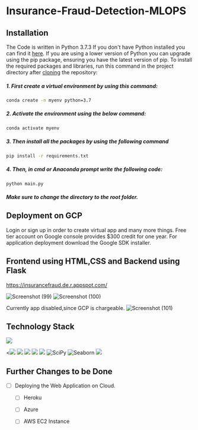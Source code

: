 # Insurance-Fraud-Detection-MLOPS
## Installation
The Code is written in Python 3.7.3 If you don't have Python installed you can find it [here](https://www.python.org/downloads/). If you are using a lower version of Python you can upgrade using the pip package, ensuring you have the latest version of pip. To install the required packages and libraries, run this command in the project directory after [cloning](https://www.howtogeek.com/451360/how-to-clone-a-github-repository/) the repository:

##### 1. First create a virtual environment by using this command:
```bash
conda create -n myenv python=3.7
```
##### 2. Activate the environment using the below command:
```bash
conda activate myenv
```
##### 3. Then install all the packages by using the following command
```bash
pip install -r requirements.txt
```
##### 4. Then, in cmd or Anaconda prompt write the following code:
```bash
python main.py
```
##### Make sure to change the directory to the root folder.  

## Deployment on GCP
Login or sign up in order to create virtual app and many more things. Free tier account on Google console provides $300 credit for one year. For application deployment download the Google SDK installer.

## Frontend using HTML,CSS and Backend using Flask

https://insurancefraud.de.r.appspot.com/

![Screenshot (99)](https://user-images.githubusercontent.com/75041273/129017508-18e3b8ac-c08f-4fce-9e3f-b10bcf8e41a3.png)
![Screenshot (100)](https://user-images.githubusercontent.com/75041273/129017696-327f347f-1ea1-49e0-90f3-e21c1067374f.png)

Currently app disabled,since GCP is chargeable.
![Screenshot (101)](https://user-images.githubusercontent.com/75041273/129017832-1db713d3-03f4-4089-a0b7-e14aec71f210.png)

## Technology Stack

![](https://forthebadge.com/images/badges/made-with-python.svg)

<<img src="https://img.shields.io/badge/Numpy-777BB4?style=for-the-badge&logo=numpy&logoColor=white" /> <img src="https://img.shields.io/badge/Pandas-2C2D72?style=for-the-badge&logo=pandas&logoColor=white" /> <img src="https://img.shields.io/badge/scikit_learn-F7931E?style=for-the-badge&logo=scikit-learn&logoColor=white" /> <img src="https://img.shields.io/badge/Jupyter-F37626.svg?&style=for-the-badge&logo=Jupyter&logoColor=white" /> <img src="https://img.shields.io/badge/conda-342B029.svg?&style=for-the-badge&logo=anaconda&logoColor=white"/> ![SciPy](https://img.shields.io/badge/SciPy-%230C55A5.svg?style=for-the-badge&logo=scipy&logoColor=%white)
![Seaborn](https://img.shields.io/badge/Seaborn-%230C55A5.svg?style=for-the-badge&logo=seaborn&logoColor=%white) <img src="https://img.shields.io/badge/matplotlib-342B029.svg?&style=for-the-badge&logo=matplotlib&logoColor=white"/>

## Further Changes to be Done

- [ ] Deploying the Web Application on Cloud.
     - [ ] Heroku
     - [ ] Azure
     - [ ] AWS EC2 Instance

